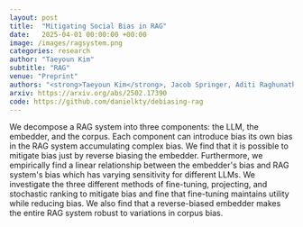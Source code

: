 ```yaml
---
layout: post
title:  "Mitigating Social Bias in RAG"
date:   2025-04-01 00:00:00 +00:00
image: /images/ragsystem.png
categories: research
author: "Taeyoun Kim"
subtitle: "RAG"
venue: "Preprint"
authors: "<strong>Taeyoun Kim</strong>, Jacob Springer, Aditi Raghunathan, Maarten Sap"
arxiv: https://arxiv.org/abs/2502.17390
code: https://github.com/danielkty/debiasing-rag
---
```


We decompose a RAG system into three components: the LLM, the embedder, and the corpus. Each component can introduce bias its own bias in the RAG system accumulating complex bias. We find that it is possible to mitigate bias just by reverse biasing the embedder. Furthermore, we empirically find a linear relationship between the embedder's bias and RAG system's bias which has varying sensitivity for different LLMs. We investigate the three different methods of fine-tuning, projecting, and stochastic ranking to mitigate bias and fine that fine-tuning maintains utility while reducing bias. We also find that a reverse-biased embedder makes the entire RAG system robust to variations in corpus bias.